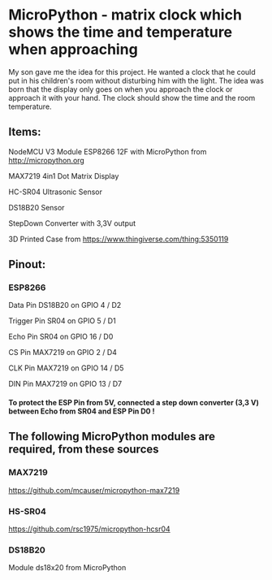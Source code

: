 # MicroPython - matrix clock which shows the time and temperature when approaching
My son gave me the idea for this project. He wanted a clock that he could put in his children's room without disturbing him with the light. The idea was born that the display only goes on when you approach the clock or approach it with your hand. The clock should show the time and the room temperature.

## Items:
NodeMCU V3 Module ESP8266 12F with MicroPython from http://micropython.org

MAX7219 4in1 Dot Matrix Display

HC-SR04 Ultrasonic Sensor

DS18B20 Sensor

StepDown Converter with 3,3V output

3D Printed Case from https://www.thingiverse.com/thing:5350119

## Pinout:
### ESP8266
Data Pin DS18B20  on  GPIO 4  / D2

Trigger Pin SR04  on  GPIO 5  / D1

Echo Pin SR04     on  GPIO 16 / D0

CS Pin MAX7219    on  GPIO 2  / D4

CLK Pin MAX7219   on  GPIO 14 / D5

DIN Pin MAX7219   on  GPIO 13 / D7

#### To protect the ESP Pin from 5V, connected a step down converter (3,3 V) between Echo from SR04 and ESP Pin D0 !

## The following MicroPython modules are required, from these sources
### MAX7219
https://github.com/mcauser/micropython-max7219 
### HS-SR04
https://github.com/rsc1975/micropython-hcsr04
### DS18B20
Module ds18x20 from MicroPython

